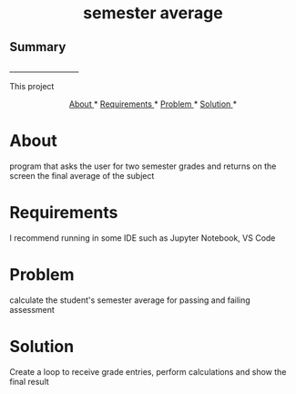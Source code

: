 <h1 align="center"> semester average </h1>

<h2> Summary </h2> 
___________________
<p> This project </p>
<p align="center">
    <a href= "#About">About </a> *
    <a href= "#Requirements">Requirements </a> *
    <a href= "#Problem">Problem </a> *
    <a href= "#Solution">Solution </a> *
</p>

# About
<p> program that asks the user for two semester grades and returns on the screen the final average of the subject </p>

# Requirements
<p> I recommend running in some IDE such as Jupyter Notebook, VS Code </p>

# Problem
<p> calculate the student's semester average for passing and failing assessment </p>

# Solution
<p> Create a loop to receive grade entries, perform calculations and show the final result </p>